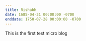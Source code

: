 ```yaml
---
title: Rishabh
date: 1685-04-31 00:00:00 -0700
enddate: 1750-07-28 00:00:00 -0700
---
```


This is the first test micro blog
